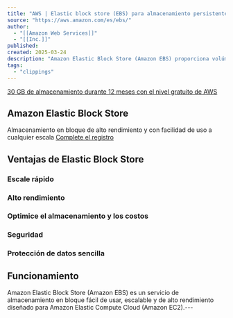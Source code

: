 ```yaml
---
title: "AWS | Elastic block store (EBS) para almacenamiento persistente"
source: "https://aws.amazon.com/es/ebs/"
author:
  - "[[Amazon Web Services]]"
  - "[[Inc.]]"
published:
created: 2025-03-24
description: "Amazon Elastic Block Store (Amazon EBS) proporciona volúmenes de almacenamiento de bloques persistente. Perfectos para el sistema de gestión de bases de datos relacionales, aplicaciones empresariales, bases de datos NoSQL, desarrollo y mucho más. ¡Obtenga más información aquí!"
tags:
  - "clippings"
---
```

[30 GB de almacenamiento durante 12 meses con el nivel gratuito de AWS](https://aws.amazon.com/ebs/pricing/?loc=ft)

## Amazon Elastic Block Store

Almacenamiento en bloque de alto rendimiento y con facilidad de uso a cualquier escala [Complete el registro](https://portal.aws.amazon.com/gp/aws/developer/registration/index.html?type=resubscribe&p=ebs&cp=bn&ad=a)

## Ventajas de Elastic Block Store

### Escale rápido

### Alto rendimiento

### Optimice el almacenamiento y los costos

### Seguridad

### Protección de datos sencilla

## Funcionamiento

Amazon Elastic Block Store (Amazon EBS) es un servicio de almacenamiento en bloque fácil de usar, escalable y de alto rendimiento diseñado para Amazon Elastic Compute Cloud (Amazon EC2).---